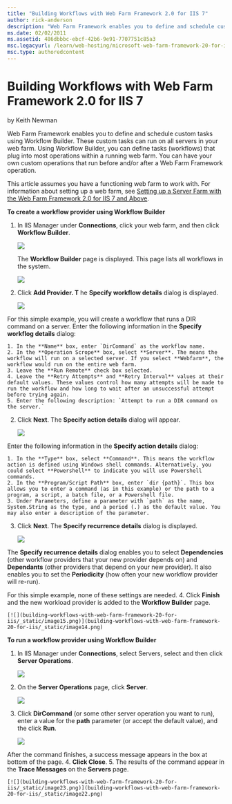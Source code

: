 ```yaml
---
title: "Building Workflows with Web Farm Framework 2.0 for IIS 7"
author: rick-anderson
description: "Web Farm Framework enables you to define and schedule custom tasks using Workflow Builder. These custom tasks can run on all servers in your web farm. Using..."
ms.date: 02/02/2011
ms.assetid: 486dbbbc-ebcf-42b6-9e91-7707751c85a3
msc.legacyurl: /learn/web-hosting/microsoft-web-farm-framework-20-for-iis-7/building-workflows-with-web-farm-framework-20-for-iis
msc.type: authoredcontent
---
```

Building Workflows with Web Farm Framework 2.0 for IIS 7
====================
by Keith Newman

Web Farm Framework enables you to define and schedule custom tasks using Workflow Builder. These custom tasks can run on all servers in your web farm. Using Workflow Builder, you can define tasks (workflows) that plug into most operations within a running web farm. You can have your own custom operations that run before and/or after a Web Farm Framework operation.

This article assumes you have a functioning web farm to work with. For information about setting up a web farm, see [Setting up a Server Farm with the Web Farm Framework 2.0 for IIS 7 and Above](setting-up-a-server-farm-with-the-web-farm-framework-20-for-iis.md).

**To create a workflow provider using Workflow Builder**

1. In IIS Manager under **Connections**, click your web farm, and then click **Workflow Builder**. 

    [![](building-workflows-with-web-farm-framework-20-for-iis/_static/image4.png)](building-workflows-with-web-farm-framework-20-for-iis/_static/image2.png)

    The **Workflow Builder** page is displayed. This page lists all workflows in the system.

    [![](building-workflows-with-web-farm-framework-20-for-iis/_static/image7.png)](building-workflows-with-web-farm-framework-20-for-iis/_static/image6.png)

1. Click **Add Provider. T** he **Specify workflow details** dialog is displayed.   
  
    [![](building-workflows-with-web-farm-framework-20-for-iis/_static/image9.png)](building-workflows-with-web-farm-framework-20-for-iis/_static/image8.png)  
  
 For this simple example, you will create a workflow that runs a DIR command on a server. Enter the following information in the **Specify workflog details**  dialog:  

    1. In the **Name** box, enter `DirCommand` as the workflow name.
    2. In the **Operation Scrope** box, select **Server**. The means the workflow will run on a selected server. If you select **Webfarm**, the workflow would run on the entire web farm.
    3. Leave the **Run Remote** check box selected.
    4. Leave the **Retry Attempts** and **Retry Interval** values at their default values. These values control how many attempts will be made to run the workflow and how long to wait after an unsuccessful attempt before trying again.
    5. Enter the following description: `Attempt to run a DIR command on the server.`
2. Click **Next**. The **Specify action details** dialog will appear.   
  
    [![](building-workflows-with-web-farm-framework-20-for-iis/_static/image11.png)](building-workflows-with-web-farm-framework-20-for-iis/_static/image10.png)  
  
 Enter the following information in the **Specify action details**  dialog:  

    1. In the **Type** box, select **Command**. This means the workflow action is defined using Windows shell commands. Alternatively, you could select **Powershell** to indicate you will use Powershell commands.
    2. In the **Program/Script Path** box, enter `dir {path}`. This box allows you to enter a command (as in this example) or the path to a program, a script, a batch file, or a Powershell file.
    3. Under Parameters, define a parameter with `path` as the name, System.String as the type, and a period (.) as the default value. You may also enter a description of the parameter.
3. Click **Next**. The **Specify recurrence details** dialog is displayed.  
  
    [![](building-workflows-with-web-farm-framework-20-for-iis/_static/image13.png)](building-workflows-with-web-farm-framework-20-for-iis/_static/image12.png)  
  
 The **Specify recurrence details** dialog enables you to select **Dependencies** (other workflow providers that your new provider depends on) and **Dependants** (other providers that depend on your new provider). It also enables you to set the **Periodicity** (how often your new workflow provider will re-run).  
  
 For this simple example, none of these settings are needed.
4. Click **Finish** and the new workload provider is added to the **Workflow Builder** page.  
  
    [![](building-workflows-with-web-farm-framework-20-for-iis/_static/image15.png)](building-workflows-with-web-farm-framework-20-for-iis/_static/image14.png)

**To run a workflow provider using Workflow Builder**

1. In IIS Manager under **Connections**, select Servers, select and then click **Server Operations**.  
  
    [![](building-workflows-with-web-farm-framework-20-for-iis/_static/image17.png)](building-workflows-with-web-farm-framework-20-for-iis/_static/image16.png)
2. On the **Server Operations** page, click **Server**.  
  
    [![](building-workflows-with-web-farm-framework-20-for-iis/_static/image19.png)](building-workflows-with-web-farm-framework-20-for-iis/_static/image18.png)
3. Click **DirCommand** (or some other server operation you want to run), enter a value for the **path** parameter (or accept the default value), and the click **Run**.  
  
    [![](building-workflows-with-web-farm-framework-20-for-iis/_static/image21.png)](building-workflows-with-web-farm-framework-20-for-iis/_static/image20.png)  
  
 After the command finishes, a success message appears in the box at bottom of the page.
4. **Click Close**.
5. The results of the command appear in the **Trace Messages** on the **Servers** page.  
  
    [![](building-workflows-with-web-farm-framework-20-for-iis/_static/image23.png)](building-workflows-with-web-farm-framework-20-for-iis/_static/image22.png)